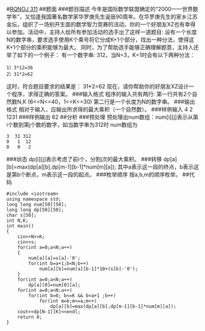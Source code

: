 #[RQNOJ 311](https://www.rqnoj.cn/problem/311)
##题面
###题目描述
今年是国际数学联盟确定的“2000——世界数学年”，又恰逢我国著名数学家华罗庚先生诞辰90周年。在华罗庚先生的家乡江苏金坛，组织了一场别开生面的数学智力竞赛的活动，你的一个好朋友XZ也有幸得以参加。活动中，主持人给所有参加活动的选手出了这样一道题目:
设有一个长度N的数字串，要求选手使用K个乘号将它分成K+1个部分，找出一种分法，使得这K+1个部分的乘积能够为最大。
同时，为了帮助选手能够正确理解题意，主持人还举了如下的一个例子：
有一个数字串: 312，当N=3，K=1时会有以下两种分法：

	1）3*12=36
	2）31*2=62
这时，符合题目要求的结果是： 31*2=62
现在，请你帮助你的好朋友XZ设计一个程序，求得正确的答案。
###输入格式
程序的输入共有两行:
第一行共有2个自然数N,K (6<=N<=40，1<=K<=30)
第二行是一个长度为N的数字串。
###输出格式
相对于输入，应输出所求得的最大乘积（一个自然数）。
###样例输入 
	4 2
	1231
###样例输出 
	62
##分析
###预处理
预处理出num数组：num\[i]\[j]表示从第i个数到第j个数的数字，如当数字串为312时
num数组为

	3  31 312
	0   1  12
	0   0   2
###状态
dp\[i]\[j]表示考虑了前i个，分割j次的最大乘积。
###转移
	dp[a][b]=max(dp[a][b],dp[m-1][b-1]*num[m][a]);
其中a表示这一段的终点，b表示这是第b个断点，m表示这一段的起点。
###枚举顺序
按a,b,m的顺序枚举。
##代码
```
#include <iostream>
using namespace std;
long long num[50][50];
long long dp[50][50];
char s[50];
int N,K;
int main()
{
    cin>>N>>K;
	cin>>s;
	for(int a=0;a<N;a++)
	{
		num[a][a]=s[a]-'0';
		for(int b=a+1;b<N;b++)
			num[a][b]=num[a][b-1]*10+(s[b]-'0');
	}
	for(int a=0;a<N;a++)
		dp[a][0]=num[0][a];
	for(int a=0;a<N;a++)
		for(int b=0; b<=K && b<a+1 ;b++)
			for(int m=b;m<=a;m++)
				dp[a][b]=max(dp[a][b],dp[m-1][b-1]*num[m][a]);
	cout<<dp[N-1][K]<<endl;
	return 0;
}
```
